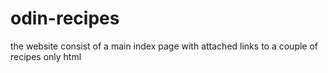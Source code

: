 # odin-recipes
the website consist of a main index page with attached links to a couple of recipes
only html

